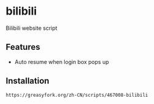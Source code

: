 # bilibili

Bilibili website script

## Features

-   Auto resume when login box pops up

## Installation

```
https://greasyfork.org/zh-CN/scripts/467008-bilibili
```

